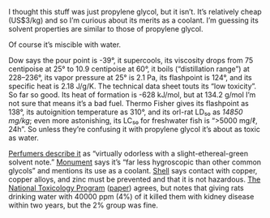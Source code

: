 I thought this stuff was just propylene glycol, but it isn’t.  It’s
relatively cheap (US$3/kg) and so I’m curious about its merits as a
coolant.  I’m guessing its solvent properties are similar to those of
propylene glycol.

Of course it’s miscible with water.

Dow says the pour point is -39°, it supercools, its viscosity drops
from 75 centipoise at 25° to 10.9 centipoise at 60°, it boils
(“distillation range”) at 228–236°, its vapor pressure at 25° is 2.1
Pa, its flashpoint is 124°, and its specific heat is 2.18 J/g/K.  The
technical data sheet touts its “low toxicity”.  So far so good.  Its
heat of formation is -628 kJ/mol, but at 134.2 g/mol I’m not sure that
means it’s a bad fuel.  Thermo Fisher gives its flashpoint as 138°,
its autoignition temperature as 310°, and its orl-rat LD₅₀ as *14850
mg/kg*; even more astonishing, its LC₅₀ for freshwater fish is “>5000
mg/ℓ, 24h”.  So unless they’re confusing it with propylene glycol it’s
about as toxic as water.

[Perfumers describe it][0] as “virtually odorless with a
slight-ethereal-green solvent note.”  [Monument][1] says it’s “far
less hygroscopic than other common glycols” and mentions its use as a
coolant.  [Shell][2] says contact with copper, copper alloys, and zinc
must be prevented and that it is not hazardous.  [The National
Toxicology Program][3] ([paper][4]) agrees, but notes that giving rats
drinking water with 40000 ppm (4%) of it killed them with kidney
disease within two years, but the 2% group was fine.

[0]: https://www.perfumersworld.com/view.php?pro_id=0ZW00165
[1]: https://monumentchemical.com/uploads/files/TDS/DPG%20-%20TDS.pdf
[2]: https://www.shell.com/business-customers/chemicals/our-products/propylene-glycols/_jcr_content/par/tabbedcontent/tab_372273154/textimage.stream/1576570677691/15e72c5350e00038d2a9f003dcd59a8f7284db38/tds-dpg-updated-december-2019.pdf
[3]: https://pubmed.ncbi.nlm.nih.gov/15213767/
[4]: https://ntp.niehs.nih.gov/publications/reports/tr/500s/tr511/index.html

